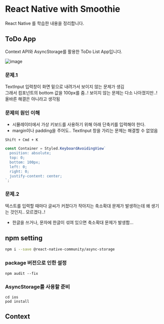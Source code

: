 # React Native with Smoothie

React Native 를 학습한 내용을 정리합니다. 

## ToDo App
Context API와 AsyncStorage를 활용한 ToDo List App입니다.

![image](https://user-images.githubusercontent.com/60806840/86366019-428f2000-bcb5-11ea-9a58-a2033e414200.png)

### 문제.1
TextInput 입력창이 화면 밑으로 내려가서 보이지 않는 문제가 생김  
그래서 컴포넌트의 bottom 값을 100px를 줌..! 보이지 않는 문제는 다소 나아졌지만..! 올바른 해결은 아니라고 생각됨

### 문제의 원인 이해
- 시뮬레이터에서 가상 키보드를 사용하기 위해 아래 단축키를 입력해야 한다.
- margin이나 padding을 주어도.. TextInput 창을 가리는 문제는 해결할 수 없었음

```
Shift + Cmd + K
```

```js
const Container = Styled.KeyboardAvoidingView`
  position: absolute;
  top: 0;
  bottom: 100px;
  left: 0;
  right: 0;
  justify-content: center;
`;
```

### 문제.2
텍스트를 입력할 때마다 
글씨가 커졌다가 작아지는 축소확대 문제가 발생하는데 
왜 생기는 것인지.. 모르겠다..!

- 한글을 쓰거나, 문자에 한글이 섞여 있으면 축소확대 문제가 발생함...

## npm setting

```bash
npm i --save @react-native-community/async-storage
```

### package 버전으로 인한 설정

```
npm audit --fix
```

### AsyncStorage를 사용할 준비

```cd
cd ios
pod install
```

## Context
